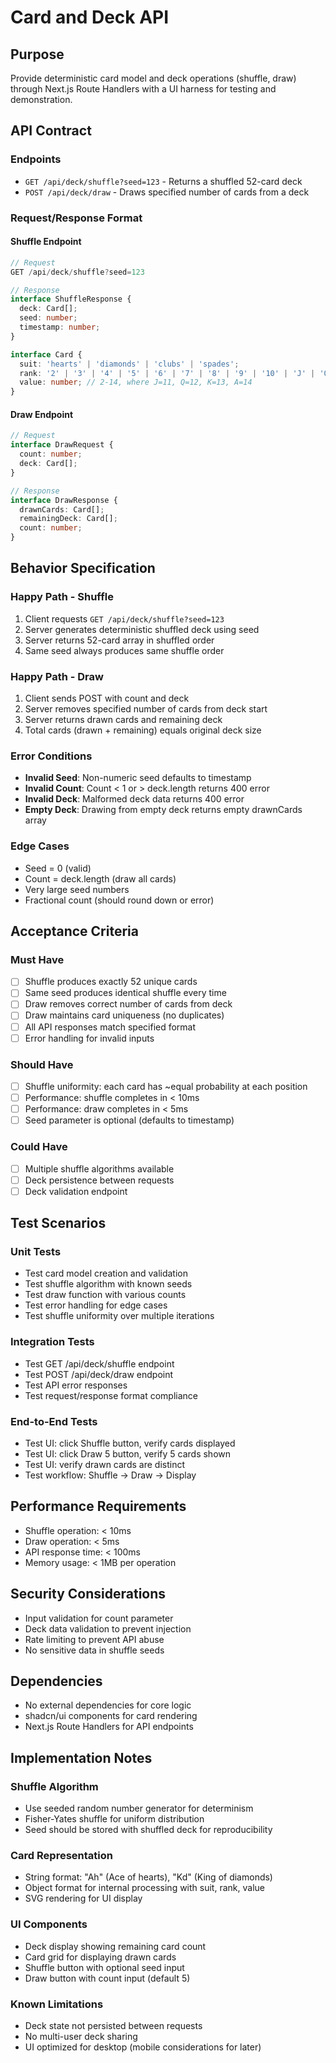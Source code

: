 # Card and Deck API

## Purpose
Provide deterministic card model and deck operations (shuffle, draw) through Next.js Route Handlers with a UI harness for testing and demonstration.

## API Contract

### Endpoints
- `GET /api/deck/shuffle?seed=123` - Returns a shuffled 52-card deck
- `POST /api/deck/draw` - Draws specified number of cards from a deck

### Request/Response Format

#### Shuffle Endpoint
```typescript
// Request
GET /api/deck/shuffle?seed=123

// Response
interface ShuffleResponse {
  deck: Card[];
  seed: number;
  timestamp: number;
}

interface Card {
  suit: 'hearts' | 'diamonds' | 'clubs' | 'spades';
  rank: '2' | '3' | '4' | '5' | '6' | '7' | '8' | '9' | '10' | 'J' | 'Q' | 'K' | 'A';
  value: number; // 2-14, where J=11, Q=12, K=13, A=14
}
```

#### Draw Endpoint
```typescript
// Request
interface DrawRequest {
  count: number;
  deck: Card[];
}

// Response
interface DrawResponse {
  drawnCards: Card[];
  remainingDeck: Card[];
  count: number;
}
```

## Behavior Specification

### Happy Path - Shuffle
1. Client requests `GET /api/deck/shuffle?seed=123`
2. Server generates deterministic shuffled deck using seed
3. Server returns 52-card array in shuffled order
4. Same seed always produces same shuffle order

### Happy Path - Draw
1. Client sends POST with count and deck
2. Server removes specified number of cards from deck start
3. Server returns drawn cards and remaining deck
4. Total cards (drawn + remaining) equals original deck size

### Error Conditions
- **Invalid Seed**: Non-numeric seed defaults to timestamp
- **Invalid Count**: Count < 1 or > deck.length returns 400 error
- **Invalid Deck**: Malformed deck data returns 400 error
- **Empty Deck**: Drawing from empty deck returns empty drawnCards array

### Edge Cases
- Seed = 0 (valid)
- Count = deck.length (draw all cards)
- Very large seed numbers
- Fractional count (should round down or error)

## Acceptance Criteria

### Must Have
- [ ] Shuffle produces exactly 52 unique cards
- [ ] Same seed produces identical shuffle every time
- [ ] Draw removes correct number of cards from deck
- [ ] Draw maintains card uniqueness (no duplicates)
- [ ] All API responses match specified format
- [ ] Error handling for invalid inputs

### Should Have
- [ ] Shuffle uniformity: each card has ~equal probability at each position
- [ ] Performance: shuffle completes in < 10ms
- [ ] Performance: draw completes in < 5ms
- [ ] Seed parameter is optional (defaults to timestamp)

### Could Have
- [ ] Multiple shuffle algorithms available
- [ ] Deck persistence between requests
- [ ] Deck validation endpoint

## Test Scenarios

### Unit Tests
- Test card model creation and validation
- Test shuffle algorithm with known seeds
- Test draw function with various counts
- Test error handling for edge cases
- Test shuffle uniformity over multiple iterations

### Integration Tests
- Test GET /api/deck/shuffle endpoint
- Test POST /api/deck/draw endpoint
- Test API error responses
- Test request/response format compliance

### End-to-End Tests
- Test UI: click Shuffle button, verify cards displayed
- Test UI: click Draw 5 button, verify 5 cards shown
- Test UI: verify drawn cards are distinct
- Test workflow: Shuffle → Draw → Display

## Performance Requirements
- Shuffle operation: < 10ms
- Draw operation: < 5ms  
- API response time: < 100ms
- Memory usage: < 1MB per operation

## Security Considerations
- Input validation for count parameter
- Deck data validation to prevent injection
- Rate limiting to prevent API abuse
- No sensitive data in shuffle seeds

## Dependencies
- No external dependencies for core logic
- shadcn/ui components for card rendering
- Next.js Route Handlers for API endpoints

## Implementation Notes

### Shuffle Algorithm
- Use seeded random number generator for determinism
- Fisher-Yates shuffle for uniform distribution
- Seed should be stored with shuffled deck for reproducibility

### Card Representation
- String format: "Ah" (Ace of hearts), "Kd" (King of diamonds)
- Object format for internal processing with suit, rank, value
- SVG rendering for UI display

### UI Components
- Deck display showing remaining card count
- Card grid for displaying drawn cards
- Shuffle button with optional seed input
- Draw button with count input (default 5)

### Known Limitations
- Deck state not persisted between requests
- No multi-user deck sharing
- UI optimized for desktop (mobile considerations for later)